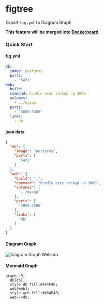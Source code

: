 
# figtree

Export `fig.yml` to Diagram Graph.

**This feature will be merged into [Dockerboard][]**.

### Quick Start


#### fig.yml
```yml
db:
  image: postgres
  ports:
    - "5432"
web:
  build: .
  command: bundle exec rackup -p 3000
  volumes:
    - .:/myapp
  ports:
    - "3000:3000"
  links:
    - db
```

#### json data
```json
{
  "db": {
    "image": "postgres",
    "ports": [
      "5432"
    ]
  },
  "web": {
    "build": ".",
    "command": "bundle exec rackup -p 3000",
    "volumes": [
      ".:/myapp"
    ],
    "ports": [
      "3000:3000"
    ],
    "links": [
      "db"
    ]
  }
}
```

#### Diagram Graph

![Diagram Graph Web-db](https://raw.githubusercontent.com/fundon/figtree/master/screenshots/web-db.png)


#### Mermaid Graph

```
graph LR;
  db[db];
  style db fill:#484F40;
  web[web];
  style web fill:#484F40;
  web-->db;
```

[Dockerboard]: https://github.com/dockerboard
